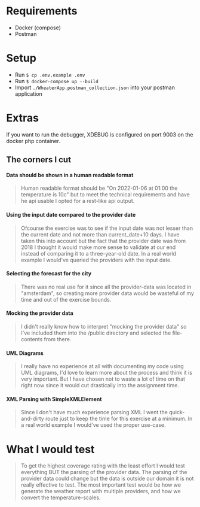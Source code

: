 # Requirements
- Docker (compose)
- Postman

# Setup
- Run ```$ cp .env.example .env```
- Run ```$ docker-compose up --build```
- Import `./WheaterApp.postman_collection.json` into your postman application

# Extras
If you want to run the debugger, XDEBUG is configured on port 9003 on the docker php container.

## The corners I cut
#### Data should be shown in a human readable format
 > Human readable format should be "On 2022-01-06 at 01:00 the temperature is 10c" but to meet the technical requirements
 > and have he api usable I opted for a rest-like api output.

#### Using the input date compared to the provider date
> Ofcourse the exercise was to see if the input date was not lesser than the current date and not more than current_date+10 days.
> I have taken this into account but the fact that the provider date was from 2018 I thought it would make more sense to validate
> at our end instead of comparing it to a three-year-old date.
> In a real world example I would've queried the providers with the input date.

#### Selecting the forecast for the city
> There was no real use for it since all the provider-data was located in "amsterdam", so creating more provider data would be wasteful of my time and out of the exercise bounds.

#### Mocking the provider data
> I didn't really know how to interpret "mocking the provider data" so I've included them into the /public directory
> and selected the file-contents from there.

#### UML Diagrams
> I really have no experience at all with documenting my code using UML diagrams, I'd love to learn more about the process
> and think it is very important. But I have chosen not to waste a lot of time on that right now since it would cut drastically into the assignment time.

#### XML Parsing with SimpleXMLElement
> Since I don't have much experience parsing XML I went the quick-and-dirty route just to keep the time for this exercise at a minimum.
> In a real world example I would've used the proper use-case.

# What I would test
> To get the highest coverage rating with the least effort I would test everything BUT the parsing of the provider data.
> The parsing of the provider data could change but the data is outside our domain it is not really effective to test.
> The most important test would be how we generate the weather report with multiple providers, and how we convert the temperature-scales.
